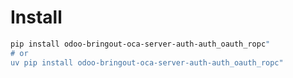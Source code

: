 # Install

```bash
pip install odoo-bringout-oca-server-auth-auth_oauth_ropc"
# or
uv pip install odoo-bringout-oca-server-auth-auth_oauth_ropc"
```
